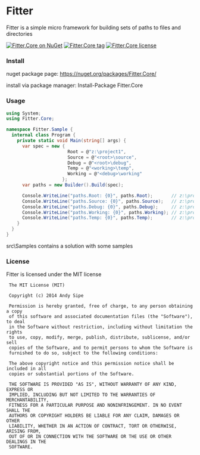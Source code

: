 # Fitter

Fitter is a simple micro framework for building sets of paths to files and directories

[![Fitter.Core on NuGet](http://img.shields.io/nuget/v/Fitter.Core.svg?style=flat)](https://www.nuget.org/packages/Fitter.Core)
[![Fitter.Core tag](http://img.shields.io/github/tag/asipe/fitter.svg?style=flat)](https://github.com/asipe/Fitter/tags)
[![Fitter.Core license](http://img.shields.io/badge/license-mit-blue.svg?style=flat)](https://raw.githubusercontent.com/asipe/Fitter/master/LICENSE)

### Install

nuget package page: https://nuget.org/packages/Fitter.Core/

install via package manager: Install-Package Fitter.Core

### Usage


```csharp
using System;
using Fitter.Core;

namespace Fitter.Sample {
  internal class Program {
    private static void Main(string[] args) {
      var spec = new {
                       Root = @"z:\project1",
                       Source = @"<root>\source",
                       Debug = @"<root>\debug",
                       Temp = @"<working>\temp",
                       Working = @"<debug>\working"
                     };
      var paths = new Builder().Build(spec);

      Console.WriteLine("paths.Root: {0}", paths.Root);       // z:\project1
      Console.WriteLine("paths.Source: {0}", paths.Source);   // z:\project1\source
      Console.WriteLine("paths.Debug: {0}", paths.Debug);     // z:\project1\debug
      Console.WriteLine("paths.Working: {0}", paths.Working); // z:\project1\debug\working
      Console.WriteLine("paths.Temp: {0}", paths.Temp);       // z:\project1\debug\working\temp
    }
  }
}
```

src\Samples contains a solution with some samples

### License

Fitter is licensed under the MIT license

     The MIT License (MIT)

     Copyright (c) 2014 Andy Sipe

     Permission is hereby granted, free of charge, to any person obtaining a copy
     of this software and associated documentation files (the "Software"), to deal
     in the Software without restriction, including without limitation the rights
     to use, copy, modify, merge, publish, distribute, sublicense, and/or sell
     copies of the Software, and to permit persons to whom the Software is
     furnished to do so, subject to the following conditions:

     The above copyright notice and this permission notice shall be included in all
     copies or substantial portions of the Software.

     THE SOFTWARE IS PROVIDED "AS IS", WITHOUT WARRANTY OF ANY KIND, EXPRESS OR
     IMPLIED, INCLUDING BUT NOT LIMITED TO THE WARRANTIES OF MERCHANTABILITY,
     FITNESS FOR A PARTICULAR PURPOSE AND NONINFRINGEMENT. IN NO EVENT SHALL THE
     AUTHORS OR COPYRIGHT HOLDERS BE LIABLE FOR ANY CLAIM, DAMAGES OR OTHER
     LIABILITY, WHETHER IN AN ACTION OF CONTRACT, TORT OR OTHERWISE, ARISING FROM,
     OUT OF OR IN CONNECTION WITH THE SOFTWARE OR THE USE OR OTHER DEALINGS IN THE
     SOFTWARE.
